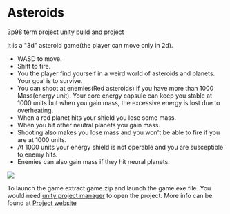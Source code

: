 # Asteroids
3p98 term project unity build and project

It is a "3d" asteroid game(the player can move only in 2d). 
- WASD to move.
- Shift to fire.
- You the player find yourself in a weird world of asteroids and planets. Your goal is to survive. 
- You can shoot at enemies(Red asteroids) if you have more than 1000 Mass(energy unit). Your core energy capsule can keep you stable at 1000 units but when you gain mass, the excessive energy is lost due to overheating.
- When a red planet hits your shield you lose some mass.
- When you hit other neutral planets you gain mass.
- Shooting also makes you lose mass and you won't be able to fire if you are at 1000 units. 
- At 1000 units your energy shield is not operable and you are susceptible to enemy hits.
- Enemies can also gain mass if they hit neural planets.

[![](https://user-images.githubusercontent.com/62815232/210471072-441274f8-c0e5-44f5-8740-7ac2fe31ca64.jpg)](https://youtu.be/J3qSp7ykJK0)

To launch the game extract game.zip and launch the game.exe file.
You would need [unity project manager](https://unity.com/download) to open the project.
More info can be found at [Project website](https://rh18vo.wixsite.com/3p98finalproject/materials-and-models)


